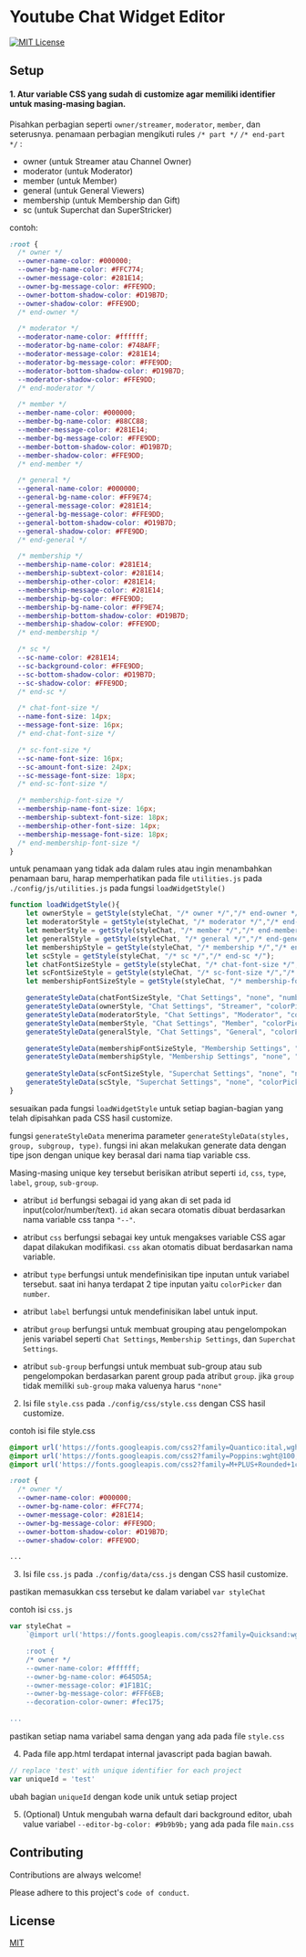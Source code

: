 
# Youtube Chat Widget Editor





[![MIT License](https://img.shields.io/badge/License-MIT-green.svg)](https://choosealicense.com/licenses/mit/)




## Setup
#### 1. Atur variable CSS yang sudah di customize agar memiliki identifier untuk masing-masing bagian.
Pisahkan perbagian seperti `owner/streamer`, `moderator`, `member`, dan seterusnya.
penamaan perbagian mengikuti rules `/* part */` `/* end-part */` :
- owner (untuk Streamer atau Channel Owner)
- moderator (untuk Moderator)
- member (untuk Member)
- general (untuk General Viewers)
- membership (untuk Membership dan Gift)
- sc (untuk Superchat dan SuperStricker)

contoh:
```CSS
:root {
  /* owner */
  --owner-name-color: #000000;
  --owner-bg-name-color: #FFC774;
  --owner-message-color: #281E14;
  --owner-bg-message-color: #FFE9DD;
  --owner-bottom-shadow-color: #D19B7D;
  --owner-shadow-color: #FFE9DD;
  /* end-owner */

  /* moderator */
  --moderator-name-color: #ffffff;
  --moderator-bg-name-color: #748AFF;
  --moderator-message-color: #281E14;
  --moderator-bg-message-color: #FFE9DD;
  --moderator-bottom-shadow-color: #D19B7D;
  --moderator-shadow-color: #FFE9DD;
  /* end-moderator */

  /* member */
  --member-name-color: #000000;
  --member-bg-name-color: #88CC88;
  --member-message-color: #281E14;
  --member-bg-message-color: #FFE9DD;
  --member-bottom-shadow-color: #D19B7D;
  --member-shadow-color: #FFE9DD;
  /* end-member */

  /* general */
  --general-name-color: #000000;
  --general-bg-name-color: #FF9E74;
  --general-message-color: #281E14;
  --general-bg-message-color: #FFE9DD;
  --general-bottom-shadow-color: #D19B7D;
  --general-shadow-color: #FFE9DD;
  /* end-general */

  /* membership */
  --membership-name-color: #281E14;
  --membership-subtext-color: #281E14;
  --membership-other-color: #281E14;
  --membership-message-color: #281E14;
  --membership-bg-color: #FFE9DD;
  --membership-bg-name-color: #FF9E74;
  --membership-bottom-shadow-color: #D19B7D;
  --membership-shadow-color: #FFE9DD;
  /* end-membership */

  /* sc */
  --sc-name-color: #281E14;
  --sc-background-color: #FFE9DD;
  --sc-bottom-shadow-color: #D19B7D;
  --sc-shadow-color: #FFE9DD;
  /* end-sc */

  /* chat-font-size */
  --name-font-size: 14px;
  --message-font-size: 16px;
  /* end-chat-font-size */

  /* sc-font-size */
  --sc-name-font-size: 16px;
  --sc-amount-font-size: 24px;
  --sc-message-font-size: 18px;
  /* end-sc-font-size */

  /* membership-font-size */
  --membership-name-font-size: 16px;
  --membership-subtext-font-size: 18px;
  --membership-other-font-size: 14px;
  --membership-message-font-size: 18px;
  /* end-membership-font-size */
}
```

untuk penamaan yang tidak ada dalam rules atau ingin menambahkan penamaan baru, harap memperhatikan pada file `utilities.js` pada `./config/js/utilities.js` pada fungsi `loadWidgetStyle()`
```javascript
function loadWidgetStyle(){
    let ownerStyle = getStyle(styleChat, "/* owner */","/* end-owner */");
    let moderatorStyle = getStyle(styleChat, "/* moderator */","/* end-moderator */");
    let memberStyle = getStyle(styleChat, "/* member */","/* end-member */");
    let generalStyle = getStyle(styleChat, "/* general */","/* end-general */");
    let membershipStyle = getStyle(styleChat, "/* membership */","/* end-membership */");
    let scStyle = getStyle(styleChat, "/* sc */","/* end-sc */");
    let chatFontSizeStyle = getStyle(styleChat, "/* chat-font-size */","/* end-chat-font-size */");
    let scFontSizeStyle = getStyle(styleChat, "/* sc-font-size */","/* end-sc-font-size */");
    let membershipFontSizeStyle = getStyle(styleChat, "/* membership-font-size */","/* end-membership-font-size */");

    generateStyleData(chatFontSizeStyle, "Chat Settings", "none", "number")
    generateStyleData(ownerStyle, "Chat Settings", "Streamer", "colorPicker")
    generateStyleData(moderatorStyle, "Chat Settings", "Moderator", "colorPicker")
    generateStyleData(memberStyle, "Chat Settings", "Member", "colorPicker")
    generateStyleData(generalStyle, "Chat Settings", "General", "colorPicker")

    generateStyleData(membershipFontSizeStyle, "Membership Settings", "none", "number")
    generateStyleData(membershipStyle, "Membership Settings", "none", "colorPicker")
    
    generateStyleData(scFontSizeStyle, "Superchat Settings", "none", "number")
    generateStyleData(scStyle, "Superchat Settings", "none", "colorPicker")
}
```
sesuaikan pada fungsi `loadWidgetStyle` untuk setiap bagian-bagian yang telah dipisahkan pada CSS hasil customize.

fungsi `generateStyleData` menerima parameter `generateStyleData(styles, group, subgroup, type)`. fungsi ini akan melakukan generate data dengan tipe json dengan unique key berasal dari nama tiap variable css.

Masing-masing unique key tersebut berisikan atribut seperti `id`, `css`, `type`, `label`, `group`, `sub-group`.

- atribut `id` berfungsi sebagai id yang akan di set pada id input(color/number/text). `id` akan secara otomatis dibuat berdasarkan nama variable css tanpa `"--"`.

- atribut `css` berfungsi sebagai key untuk mengakses variable CSS agar dapat dilakukan modifikasi. `css` akan otomatis dibuat berdasarkan nama variable.

- atribut `type` berfungsi untuk mendefinisikan tipe inputan untuk variabel tersebut. saat ini hanya terdapat 2 tipe inputan yaitu `colorPicker` dan `number`.

- atribut `label` berfungsi untuk mendefinisikan label untuk input.

- atribut `group` berfungsi untuk membuat grouping atau pengelompokan jenis variabel seperti `Chat Settings`, `Membership Settings`, dan `Superchat Settings`.

- atribut `sub-group` berfungsi untuk membuat sub-group atau sub pengelompokan berdasarkan parent group pada atribut `group`. jika `group` tidak memiliki `sub-group` maka valuenya harus `"none"`

2. Isi file `style.css` pada `./config/css/style.css` dengan CSS hasil customize.

contoh isi file style.css
```CSS
@import url('https://fonts.googleapis.com/css2?family=Quantico:ital,wght@0,400;0,700;1,400;1,700&display=swap');
@import url('https://fonts.googleapis.com/css2?family=Poppins:wght@100;200;300;400;500;600;700;800;900&display=swap');
@import url('https://fonts.googleapis.com/css2?family=M+PLUS+Rounded+1c:wght@100;300;400;500;700;800;900&display=swap');

:root {
  /* owner */
  --owner-name-color: #000000;
  --owner-bg-name-color: #FFC774;
  --owner-message-color: #281E14;
  --owner-bg-message-color: #FFE9DD;
  --owner-bottom-shadow-color: #D19B7D;
  --owner-shadow-color: #FFE9DD;

...
```

3. Isi file `css.js` pada `./config/data/css.js` dengan CSS hasil customize.

pastikan memasukkan css tersebut ke dalam variabel `var styleChat`

contoh isi `css.js`
```javascript
var styleChat = 
    `@import url('https://fonts.googleapis.com/css2?family=Quicksand:wght@300;400;500;600;700&display=swap');

    :root {
    /* owner */
    --owner-name-color: #ffffff;
    --owner-bg-name-color: #645D5A;
    --owner-message-color: #1F1B1C;
    --owner-bg-message-color: #FFF6EB;
    --decoration-color-owner: #fec175;

...
```

pastikan setiap nama variabel sama dengan yang ada pada file `style.css`


4. Pada file app.html terdapat internal javascript pada bagian bawah.

```javascript
// replace 'test' with unique identifier for each project
var uniqueId = 'test'
```

ubah bagian `uniqueId` dengan kode unik untuk setiap project

5. (Optional)
Untuk mengubah warna default dari background editor, ubah value variabel `--editor-bg-color: #9b9b9b;` yang ada pada file `main.css`

    
## Contributing

Contributions are always welcome!

Please adhere to this project's `code of conduct`.


## License

[MIT](https://choosealicense.com/licenses/mit/)

